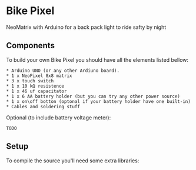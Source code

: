 # Bike Pixel

NeoMatrix with Arduino for a back pack light to ride safty by night

## Components

To build your own Bike Pixel you should have all the elements listed bellow:

    * Arduino UNO (or any other Ardiuno board).
    * 1 x NeoPixel 8x8 matrix
    * 3 x touch switch
    * 1 x 10 kΩ resistence
    * 1 x 46 uf capacitator
    * 1 x 6 AA battery holder (but you can try any other power source)
    * 1 x on\off botton (optonal if your battery holder have one built-in)
    * Cables and soldering stuff

Optional (to include battery voltage meter):

    TODO


## Setup

To compile the source you'll need some extra libraries:


